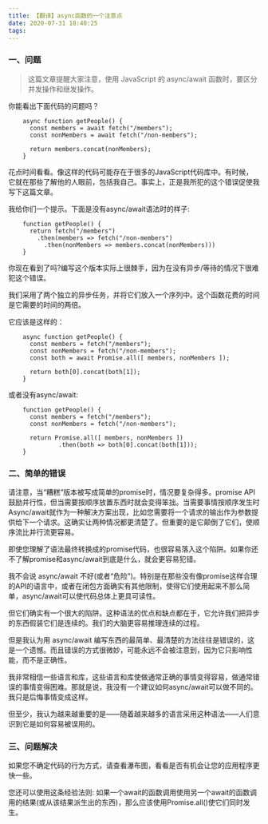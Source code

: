 ```yaml
---
title: 【翻译】async函数的一个注意点
date: 2020-07-31 18:40:25
tags:
---
```

### 一、问题
> 这篇文章提醒大家注意，使用 JavaScript 的 async/await 函数时，要区分并发操作和继发操作。

你能看出下面代码的问题吗？

        async function getPeople() {
          const members = await fetch("/members");
          const nonMembers = await fetch("/non-members");

          return members.concat(nonMembers);
        }

花点时间看看。像这样的代码可能存在于很多的JavaScript代码库中。有时候，它就在那些了解他的人眼前，包括我自己。事实上，正是我所犯的这个错误促使我写下这篇文章。
<!--more-->
我给你们一个提示。下面是没有async/await语法时的样子:

        function getPeople() {
          return fetch("/members")
            .then(members => fetch("/non-members")
              .then(nonMembers => members.concat(nonMembers)))
        }

你现在看到了吗?编写这个版本实际上很棘手，因为在没有异步/等待的情况下很难犯这个错误。

我们采用了两个独立的异步任务，并将它们放入一个序列中。这个函数花费的时间是它需要的时间的两倍。

它应该是这样的：

        async function getPeople() {
          const members = fetch("/members");
          const nonMembers = fetch("/non-members");
          const both = await Promise.all([ members, nonMembers ]);

          return both[0].concat(both[1]);
        }

或者没有async/await:

        function getPeople() {
          const members = fetch("/members");
          const nonMembers = fetch("/non-members");

          return Promise.all([ members, nonMembers ])
                  .then(both => both[0].concat(both[1]));
        }


### 二、简单的错误

请注意，当“糟糕”版本被写成简单的promise时，情况要复杂得多。promise API鼓励并行性，但当需要按顺序放置东西时就会变得笨拙。当需要事情按顺序发生时Async/await就作为一种解决方案出现，比如您需要将一个请求的输出作为参数提供给下一个请求。这确实让两种情况都更清楚了。但重要的是它颠倒了它们，使顺序流比并行流更容易。

即使您理解了语法最终转换成的promise代码，也很容易落入这个陷阱。如果你还不了解promise和async/await到底是什么，就会更容易犯错。

我不会说 async/await 不好(或者“危险”)。特别是在那些没有像promise这样合理的API的语言中，或者在闭包方面确实有其他限制，使得它们使用起来不那么简单，async/await可以使代码总体上更具可读性。

但它们确实有一个很大的陷阱。这种语法的优点和缺点都在于，它允许我们把异步的东西假装它们是连续的。我们的大脑更容易推理连续的过程。

但是我认为用 async/await 编写东西的最简单、最清楚的方法往往是错误的，这是一个遗憾。而且错误的方式很微妙，可能永远不会被注意到，因为它只影响性能，而不是正确性。

我非常相信一些语言和库，这些语言和库使做通常正确的事情变得容易，做通常错误的事情变得困难。那就是说，我没有一个建议如何async/await可以做不同的。我只是后悔事情变成这样。

但至少，我认为越来越重要的是——随着越来越多的语言采用这种语法——人们意识到它是如何容易被误用的。

### 三、问题解决

如果您不确定代码的行为方式，请查看瀑布图，看看是否有机会让您的应用程序更快一些。

您还可以使用这条经验法则:
如果一个await的函数调用使用另一个await的函数调用的结果(或从该结果派生出的东西)，那么应该使用Promise.all()使它们同时发生。
